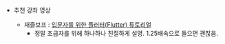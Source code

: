 

- 추천 강좌 영상

   - 재즐보프 : [입문자를 위한 플러터(Flutter) 튜토리얼](https://www.youtube.com/watch?v=Yt-DjG5b4iA)
      - 정말 초급자를 위해 하나하나 친절하게 설명. 1.25배속으로 들으면 괜찮음.
